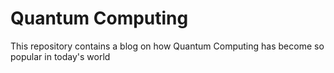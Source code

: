 # Quantum Computing
 This repository contains a blog on how Quantum Computing has become so popular in today's world
